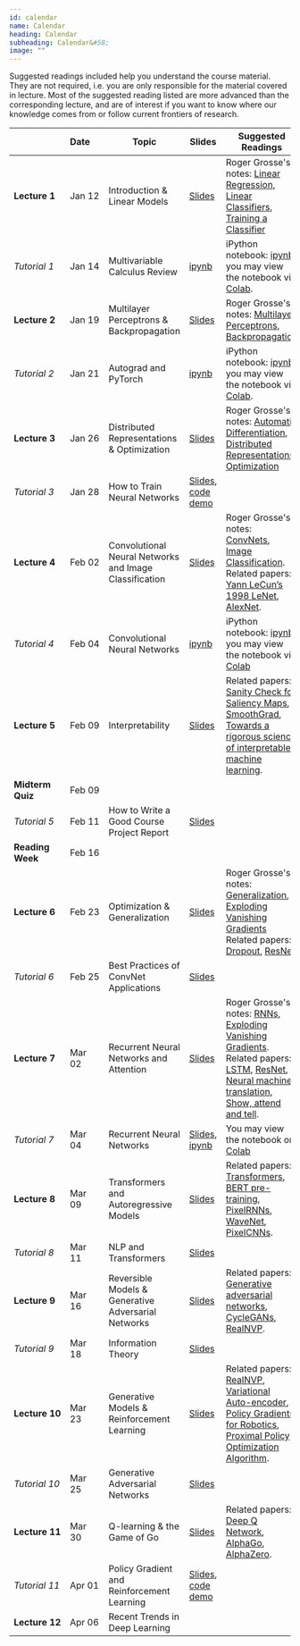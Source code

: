 ```yaml
---
id: calendar
name: Calendar
heading: Calendar
subheading: Calendar&#58;
image: ""
---
```


Suggested readings included help you understand the course material. They are not required, i.e. you are only responsible for the material covered in lecture. Most of the suggested reading listed are more advanced than the corresponding lecture, and are of interest if you want to know where our knowledge comes from or follow current frontiers of research.

|       | Date&nbsp;&nbsp;&nbsp;&nbsp;    | Topic                  | Slides  | Suggested Readings 
|-------|----|------------------------|---------|------------------------------------------
| **Lecture&nbsp;1**| Jan 12 | Introduction & Linear Models | [Slides](assets/slides/lec01.pdf)  | Roger Grosse's notes: [Linear Regression](assets/readings/L01a.pdf), [Linear Classifiers](assets/readings/L01b.pdf), [Training a Classifier](assets/readings/L01c.pdf)
| *Tutorial&nbsp;1* | Jan 14  | Multivariable Calculus Review  | [ipynb](assets/tutorials/tut01_calc_intro.ipynb)  | iPython notebook: [ipynb](assets/tutorials/tut01_calc_intro.ipynb), you may view the notebook via [Colab](https://colab.research.google.com/github/csc413-uoft/2021/blob/master/assets/tutorials/tut01_calc_intro.ipynb).
| **Lecture&nbsp;2**| Jan 19  | Multilayer Perceptrons & Backpropagation |  [Slides](assets/slides/lec02.pdf)  | Roger Grosse's notes: [Multilayer Perceptrons](assets/readings/L02a.pdf), [Backpropagation](assets/readings/L02b.pdf)
| *Tutorial&nbsp;2* | Jan 21  | Autograd and PyTorch | [ipynb](assets/tutorials/tut02_pytorch.ipynb)  | iPython notebook: [ipynb](assets/tutorials/tut02_pytorch.ipynb), you may view the notebook via [Colab](https://colab.research.google.com/github/csc413-uoft/2021/blob/master/assets/tutorials/tut02_pytorch.ipynb).
| **Lecture&nbsp;3**| Jan 26  | Distributed Representations & Optimization | [Slides](assets/slides/lec03.pdf)  | Roger Grosse's notes: [Automatic Differentiation](assets/readings/L03a.pdf), [Distributed Representations](assets/readings/L03b.pdf), [Optimization](assets/readings/L03c.pdf)
| *Tutorial&nbsp;3* | Jan 28  | How to Train Neural Networks  | [Slides](assets/tutorials/tut03_train.pdf), [code demo](https://colab.research.google.com/github/csc413-uoft/2021/blob/master/assets/tutorials/tut03_train.ipynb)  |
| **Lecture&nbsp;4** | Feb 02  | Convolutional Neural Networks and Image Classification  | [Slides](assets/slides/lec04.pdf)  |  Roger Grosse's notes: [ConvNets](assets/readings/L04a.pdf), [Image Classification](assets/readings/L04b.pdf). Related papers: [Yann LeCun’s 1998 LeNet](assets/readings/lecun-98.pdf), [AlexNet](assets/readings/AlexNet.pdf).
| *Tutorial&nbsp;4* | Feb 04  | Convolutional Neural Networks  | [ipynb](assets/tutorials/tut04_cnn.ipynb) | iPython notebook: [ipynb](assets/tutorials/tut04_cnn.ipynb), you may view the notebook via [Colab](https://colab.research.google.com/github/csc413-uoft/2021/blob/master/assets/tutorials/tut04_cnn.ipynb) 
| **Lecture&nbsp;5** | Feb 09  | Interpretability  | [Slides](assets/slides/lec05.pdf)  |  Related papers: [Sanity Check for Saliency Maps](http://papers.nips.cc/paper/8160-sanity-checks-for-saliency-maps.pdf), [SmoothGrad](https://arxiv.org/pdf/1706.03825.pdf), [Towards a rigorous science of interpretable machine learning](https://arxiv.org/pdf/1702.08608.pdf).
| **Midterm Quiz** | Feb 09  |   |  | 
| *Tutorial&nbsp;5* | Feb 11  | How to Write a Good Course Project Report  | [Slides](assets/tutorials/tut05_writing.pdf)  | 
| **Reading Week** | Feb 16  |   |  | 
| **Lecture&nbsp;6** | Feb 23  | Optimization & Generalization  | [Slides](assets/slides/lec06.pdf)  |  Roger Grosse's notes: [Generalization](assets/readings/L06a.pdf), [Exploding Vanishing Gradients](assets/readings/L06b.pdf) Related papers: [Dropout](assets/readings/srivastava14a.pdf), [ResNet](https://arxiv.org/abs/1512.03385) 
| *Tutorial&nbsp;6* | Feb 25  | Best Practices of ConvNet Applications  | [Slides](assets/tutorials/tut06_cnn_apps.pdf) | 
| **Lecture&nbsp;7** | Mar 02  | Recurrent Neural Networks and Attention | [Slides](assets/slides/lec07.pdf)  |  Roger Grosse's notes: [RNNs](assets/readings/L07a.pdf), [Exploding Vanishing Gradients](assets/readings/L07b.pdf). Related papers: [LSTM](https://www.bioinf.jku.at/publications/older/2604.pdf), [ResNet](https://arxiv.org/abs/1512.03385), [Neural machine translation](https://arxiv.org/pdf/1409.0473), [Show, attend and tell](https://arxiv.org/abs/1502.03044).
| *Tutorial&nbsp;7* | Mar 04  | Recurrent Neural Networks  | [Slides](assets/tutorials/tut07_rnn_slides.pdf), [ipynb](assets/tutorials/tut07_rnn.ipynb)| You may view the notebook on [Colab](https://colab.research.google.com/github/csc413-uoft/2021/blob/master/assets/tutorials/tut07_rnn.ipynb) | 
| **Lecture&nbsp;8** | Mar 09  | Transformers and Autoregressive Models| [Slides](assets/slides/lec08.pdf)   |  Related papers: [Transformers](https://papers.nips.cc/paper/2017/file/3f5ee243547dee91fbd053c1c4a845aa-Paper.pdf), [BERT pre-training](https://arxiv.org/pdf/1810.04805.pdf), [PixelRNNs](https://arxiv.org/abs/1601.06759), [WaveNet](https://arxiv.org/abs/1609.03499), [PixelCNNs](https://arxiv.org/abs/1606.05328).
| *Tutorial&nbsp;8* | Mar 11  | NLP and Transformers  | [Slides](assets/tutorials/tut08_nlp.pdf) | 
| **Lecture&nbsp;9** | Mar 16  | Reversible Models & Generative Adversarial Networks  | [Slides](assets/slides/lec09.pdf) |  Related papers: [Generative adversarial networks](http://papers.nips.cc/paper/5423-generative-adversarial-nets.pdf), [CycleGANs](http://openaccess.thecvf.com/content_ICCV_2017/papers/Zhu_Unpaired_Image-To-Image_Translation_ICCV_2017_paper.pdf), [RealNVP](https://arxiv.org/abs/1605.08803).
| *Tutorial&nbsp;9* | Mar 18  | Information Theory  | [Slides](assets/tutorials/tut09_infotheory.pdf) | 
| **Lecture&nbsp;10** | Mar 23  | Generative Models & Reinforcement Learning | [Slides](assets/slides/lec10.pdf) |  Related papers: [RealNVP](https://arxiv.org/abs/1605.08803), [Variational Auto-encoder](https://arxiv.org/abs/1312.6114), [Policy Gradients for Robotics](https://people.eecs.berkeley.edu/~pabbeel/cs287-fa09/readings/PetersSchaal-policy-gradient-for-robotics_IROS2006.pdf), [Proximal Policy Optimization Algorithm](https://arxiv.org/pdf/1707.06347.pdf).
| *Tutorial&nbsp;10* | Mar 25  | Generative Adversarial Networks  | [Slides](assets/tutorials/tut10_gan.pdf) | 
| **Lecture&nbsp;11** | Mar 30  | Q-learning & the Game of Go | [Slides](assets/slides/lec11.pdf) | Related papers: [Deep Q Network](https://arxiv.org/pdf/1312.5602.pdf), [AlphaGo](http://clm.utexas.edu/compjclub/wp-content/uploads/2016/10/silver2016.pdf), [AlphaZero](http://discovery.ucl.ac.uk/10045895/1/agz_unformatted_nature.pdf).
| *Tutorial&nbsp;11* | Apr 01  | Policy Gradient and Reinforcement Learning  | [Slides](assets/tutorials/tut11_rl.pdf), [code demo](https://colab.research.google.com/github/csc413-uoft/2021/blob/master/assets/tutorials/tut11_policy_gradient_cartpole.ipynb)  | 
| **Lecture&nbsp;12** | Apr 06  | Recent Trends in Deep Learning | |  
